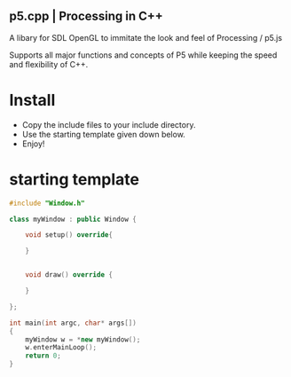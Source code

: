 ## p5.cpp   |   Processing in C++

A libary for SDL OpenGL to immitate the look and feel of Processing / p5.js

Supports all major functions and concepts of P5 while keeping the speed and flexibility of C++.

# Install

* Copy the include files to your include directory.
* Use the starting template given down below.
* Enjoy!

# starting template
```cpp
#include "Window.h"

class myWindow : public Window {

    void setup() override{

    }


    void draw() override {

    }

};

int main(int argc, char* args[])
{
    myWindow w = *new myWindow();
    w.enterMainLoop();
    return 0;
}

```

